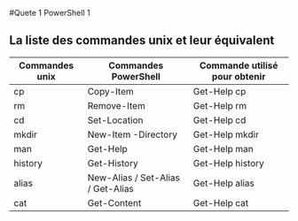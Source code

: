 #Quete 1 PowerShell 1
## La liste des commandes unix et leur équivalent

|Commandes unix|Commandes PowerShell|  Commande utilisé pour obtenir |
|----------|---------------|---------------------|
| cp| Copy-Item| Get-Help cp |
| rm | Remove-Item | Get-Help rm |
| cd | Set-Location | Get-Help cd |
| mkdir | New-Item -Directory | Get-Help mkdir |
| man | Get-Help | Get-Help man |
| history | Get-History | Get-Help history |
| alias | New-Alias / Set-Alias / Get-Alias | Get-Help alias |
| cat | Get-Content | Get-Help cat |

